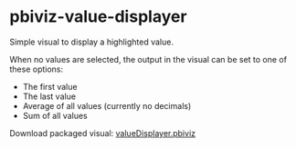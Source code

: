 # pbiviz-value-displayer
Simple visual to display a highlighted value.

When no values are selected, the output in the visual can be set to one of these options:
* The first value
* The last value
* Average of all values (currently no decimals)
* Sum of all values

Download packaged visual: 
[valueDisplayer.pbiviz](https://github.com/KristofferBerge/pbiviz-value-displayer/raw/master/dist/valueDisplayer.pbiviz)